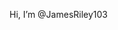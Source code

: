 Hi, I’m @JamesRiley103  
<!---
JamesRiley103/JamesRiley103 is a ✨ special ✨ repository because its `README.md` (this file) appears on your GitHub profile.
You can click the Preview link to take a look at your changes.
--->

